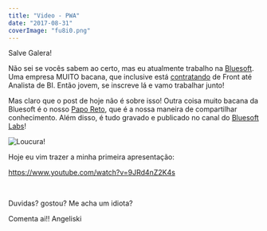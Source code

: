 ```yaml
---
title: "Video - PWA"
date: "2017-08-31"
coverImage: "fu8i0.png"
---
```


Salve Galera!

Não sei se vocês sabem ao certo, mas eu atualmente trabalho na [Bluesoft](https://www.bluesoft.com.br/). Uma empresa MUITO bacana, que inclusive está [contratando](https://www.bluesoft.com.br/carreiras/#vagas) de Front até Analista de BI. Então jovem, se inscreve lá e vamo trabalhar junto!

Mas claro que o post de hoje não é sobre isso! Outra coisa muito bacana da Bluesoft é o nosso [Papo Reto](http://labs.bluesoft.com.br/category/papo-reto/), que é a nossa maneira de compartilhar conhecimento. Além disso, é tudo gravado e publicado no canal do [Bluesoft Labs](https://www.youtube.com/channel/UCMbi8katMCUd5JkJ3Rr0t_w)!

![Loucura!](https://algoritmosdescomplicados.files.wordpress.com/2017/08/giphy.gif)

Hoje eu vim trazer a minha primeira apresentação:

https://www.youtube.com/watch?v=9JRd4nZ2K4s

 

Duvidas? gostou? Me acha um idiota?

Comenta ai!! Angeliski
